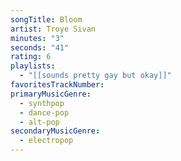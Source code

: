 ```yaml
---
songTitle: Bloom
artist: Troye Sivan
minutes: "3"
seconds: "41"
rating: 6
playlists:
  - "[[sounds pretty gay but okay]]"
favoritesTrackNumber:
primaryMusicGenre:
  - synthpop
  - dance-pop
  - alt-pop
secondaryMusicGenre:
  - electropop
---
```

